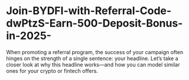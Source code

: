 # Join-BYDFI-with-Referral-Code-dwPtzS-Earn-500-Deposit-Bonus-in-2025-
When promoting a referral program, the success of your campaign often hinges on the strength of a single sentence: your headline. Let’s take a closer look at why this headline works—and how you can model similar ones for your crypto or fintech offers.
